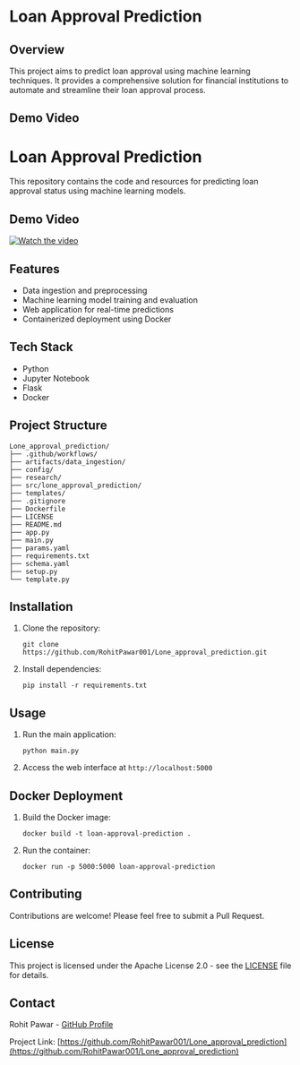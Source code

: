 # Loan Approval Prediction

## Overview
This project aims to predict loan approval using machine learning techniques. It provides a comprehensive solution for financial institutions to automate and streamline their loan approval process.

## Demo Video

# Loan Approval Prediction

This repository contains the code and resources for predicting loan approval status using machine learning models.

## Demo Video

[![Watch the video](https://via.placeholder.com/800x450.png?text=Demo+Video)](https://github.com/RohitPawar001/datasets/raw/refs/heads/main/lone_approval_prediction.mp4)
## Features
- Data ingestion and preprocessing
- Machine learning model training and evaluation
- Web application for real-time predictions
- Containerized deployment using Docker

## Tech Stack
- Python
- Jupyter Notebook
- Flask
- Docker

## Project Structure
```
Lone_approval_prediction/
├── .github/workflows/
├── artifacts/data_ingestion/
├── config/
├── research/
├── src/lone_approval_prediction/
├── templates/
├── .gitignore
├── Dockerfile
├── LICENSE
├── README.md
├── app.py
├── main.py
├── params.yaml
├── requirements.txt
├── schema.yaml
├── setup.py
└── template.py
```

## Installation
1. Clone the repository:
   ```
   git clone https://github.com/RohitPawar001/Lone_approval_prediction.git
   ```
2. Install dependencies:
   ```
   pip install -r requirements.txt
   ```

## Usage
1. Run the main application:
   ```
   python main.py
   ```
2. Access the web interface at `http://localhost:5000`

## Docker Deployment
1. Build the Docker image:
   ```
   docker build -t loan-approval-prediction .
   ```
2. Run the container:
   ```
   docker run -p 5000:5000 loan-approval-prediction
   ```

## Contributing
Contributions are welcome! Please feel free to submit a Pull Request.

## License
This project is licensed under the Apache License 2.0 - see the [LICENSE](LICENSE) file for details.

## Contact
Rohit Pawar - [GitHub Profile](https://github.com/RohitPawar001)

Project Link: [https://github.com/RohitPawar001/Lone_approval_prediction](https://github.com/RohitPawar001/Lone_approval_prediction)
